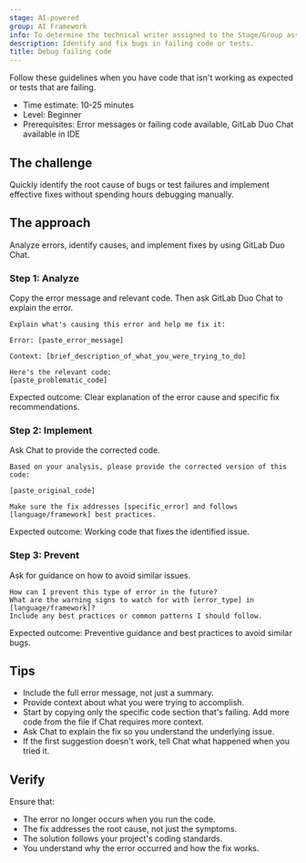 ```yaml
---
stage: AI-powered
group: AI Framework
info: To determine the technical writer assigned to the Stage/Group associated with this page, see https://handbook.gitlab.com/handbook/product/ux/technical-writing/#assignments
description: Identify and fix bugs in failing code or tests.
title: Debug failing code
---
```


Follow these guidelines when you have code that isn't working as expected or tests that are failing.

- Time estimate: 10-25 minutes
- Level: Beginner
- Prerequisites: Error messages or failing code available, GitLab Duo Chat available in IDE

## The challenge

Quickly identify the root cause of bugs or test failures and implement effective fixes without spending hours debugging manually.

## The approach

Analyze errors, identify causes, and implement fixes by using GitLab Duo Chat.

### Step 1: Analyze

Copy the error message and relevant code. Then ask GitLab Duo Chat to explain the error.

```plaintext
Explain what's causing this error and help me fix it:

Error: [paste_error_message]

Context: [brief_description_of_what_you_were_trying_to_do]

Here's the relevant code:
[paste_problematic_code]
```

Expected outcome: Clear explanation of the error cause and specific fix recommendations.

### Step 2: Implement

Ask Chat to provide the corrected code.

```plaintext
Based on your analysis, please provide the corrected version of this code:

[paste_original_code]

Make sure the fix addresses [specific_error] and follows [language/framework] best practices.
```

Expected outcome: Working code that fixes the identified issue.

### Step 3: Prevent

Ask for guidance on how to avoid similar issues.

```plaintext
How can I prevent this type of error in the future?
What are the warning signs to watch for with [error_type] in [language/framework]?
Include any best practices or common patterns I should follow.
```

Expected outcome: Preventive guidance and best practices to avoid similar bugs.

## Tips

- Include the full error message, not just a summary.
- Provide context about what you were trying to accomplish.
- Start by copying only the specific code section that's failing. Add more code from the file if Chat requires more context.
- Ask Chat to explain the fix so you understand the underlying issue.
- If the first suggestion doesn't work, tell Chat what happened when you tried it.

## Verify

Ensure that:

- The error no longer occurs when you run the code.
- The fix addresses the root cause, not just the symptoms.
- The solution follows your project's coding standards.
- You understand why the error occurred and how the fix works.
